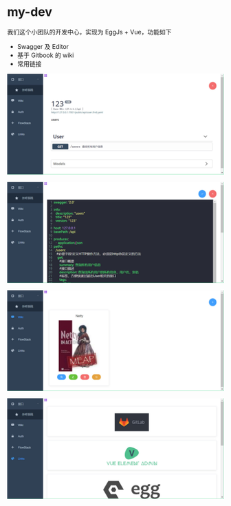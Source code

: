 # my-dev 

我们这个小团队的开发中心，实现为 EggJs + Vue，功能如下

 - Swagger 及 Editor
 - 基于 Gitbook 的 wiki
 - 常用链接

![](doc/swagger.jpg)

![](doc/editor.jpg)

![](doc/wiki.jpg)

![](doc/link.jpg)
